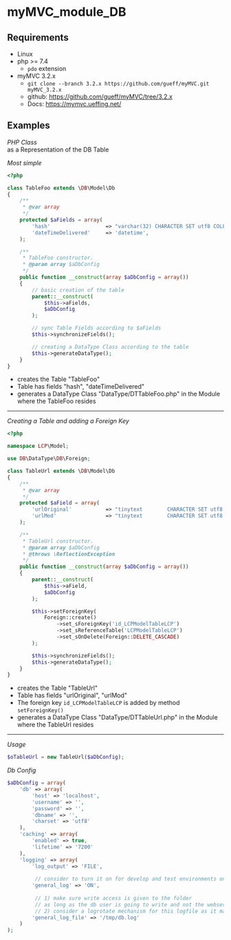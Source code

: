 
# myMVC_module_DB

## Requirements

- Linux
- php >= 7.4
    - `pdo` extension
- myMVC 3.2.x
  - `git clone --branch 3.2.x https://github.com/gueff/myMVC.git myMVC_3.2.x`
  - github: https://github.com/gueff/myMVC/tree/3.2.x   
  - Docs: https://mymvc.ueffing.net/
    
## Examples

_PHP Class_  
as a Representation of the DB Table

_Most simple_    
~~~php
<?php

class TableFoo extends \DB\Model\Db
{	
    /**
     * @var array 
     */
    protected $aFields = array(
        'hash'                  => "varchar(32) CHARACTER SET utf8 COLLATE utf8_bin NOT NULL COMMENT  'aus: recipientEmail,reason,+SALT'",
        'dateTimeDelivered'     => 'datetime',
    );

    /**
     * TableFoo constructor.
     * @param array $aDbConfig
     */
    public function __construct(array $aDbConfig = array())
    {
        // basic creation of the table
        parent::__construct(
            $this->aFields, 
            $aDbConfig
        );

        // sync Table Fields according to $aFields 
        $this->synchronizeFields();

        // creating a DataType Class according to the table
        $this->generateDataType();
    }
}
~~~
- creates the Table "TableFoo"
- Table has fields "hash", "dateTimeDelivered"
- generates a DataType Class "DataType/DTTableFoo.php" in the Module where the TableFoo resides

___


_Creating a Table and adding a Foreign Key_  
~~~php
<?php

namespace LCP\Model;

use DB\DataType\DB\Foreign;

class TableUrl extends \DB\Model\Db
{
    /**
     * @var array
     */
	protected $aField = array(
		'urlOriginal'           => "tinytext        CHARACTER SET utf8 COLLATE utf8_bin NOT NULL",
        'urlMod'                => "tinytext        CHARACTER SET utf8 COLLATE utf8_bin NOT NULL",
	);

    /**
     * TableUrl constructor.
     * @param array $aDbConfig
     * @throws \ReflectionException
     */
	public function __construct(array $aDbConfig = array())
	{
		parent::__construct(
            $this->aField,
            $aDbConfig
        );

        $this->setForeignKey(
            Foreign::create()
                ->set_sForeignKey('id_LCPModelTableLCP')
                ->set_sReferenceTable('LCPModelTableLCP')
                ->set_sOnDelete(Foreign::DELETE_CASCADE)
        );

        $this->synchronizeFields();
        $this->generateDataType();
    }
}

~~~
- creates the Table "TableUrl"
- Table has fields "urlOriginal", "urlMod"
- The foreign key `id_LCPModelTableLCP` is added by method `setForeignKey()`
- generates a DataType Class "DataType/DTTableUrl.php" in the Module where the TableUrl resides

---

_Usage_  
~~~php
$oTableUrl = new TableUrl($aDbConfig);
~~~

_Db Config_  
~~~php
$aDbConfig = array(
    'db' => array(
        'host' => 'localhost',
        'username' => '',
        'password' => '',
        'dbname' => '',
        'charset' => 'utf8'
    ),
    'caching' => array(
        'enabled' => true,
        'lifetime' => '7200'
    ),
    'logging' => array(
        'log_output' => 'FILE',
    
         // consider to turn it on for develop and test environments only
        'general_log' => 'ON',
    
         // 1) make sure write access is given to the folder
         // as long as the db user is going to write and not the webserver user
         // 2) consider a logrotate mechanism for this logfile as it may grow quickly
        'general_log_file' => '/tmp/db.log'
    )
);
~~~
